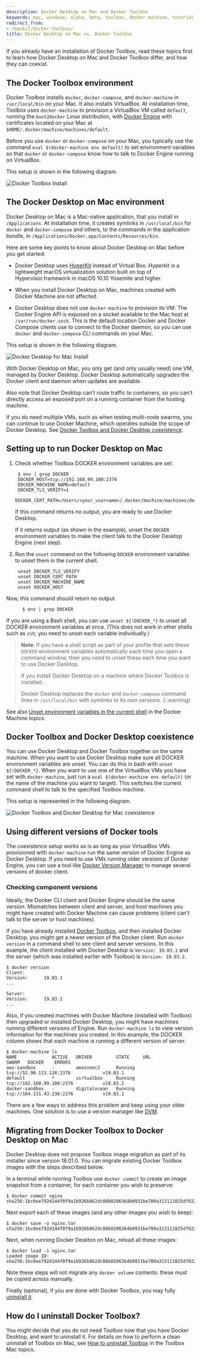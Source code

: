 ```yaml
---
description: Docker Desktop on Mac and Docker Toolbox
keywords: mac, windows, alpha, beta, toolbox, docker-machine, tutorial
redirect_from:
- /mackit/docker-toolbox/
title: Docker Desktop on Mac vs. Docker Toolbox
---
```


If you already have an installation of Docker Toolbox, read these topics
first to learn how Docker Desktop on Mac and Docker Toolbox differ, and how they can
coexist.

## The Docker Toolbox environment

Docker Toolbox installs `docker`, `docker-compose`, and `docker-machine` in
`/usr/local/bin` on your Mac. It also installs VirtualBox. At installation time,
Toolbox uses `docker-machine` to provision a VirtualBox VM called `default`,
running the `boot2docker` Linux distribution, with [Docker Engine](/engine/)
with certificates located on your Mac at
`$HOME/.docker/machine/machines/default`.

Before you use `docker` or `docker-compose` on your Mac, you typically use the
command `eval $(docker-machine env default)` to set environment variables so
that `docker` or `docker-compose` know how to talk to Docker Engine running on
VirtualBox.

This setup is shown in the following diagram.

![Docker Toolbox Install](images/toolbox-install.png)

## The Docker Desktop on Mac environment

Docker Desktop on Mac is a Mac-native application, that you install in `/Applications`.
At installation time, it creates symlinks in `/usr/local/bin` for `docker` and
`docker-compose` and others, to the commands in the application
bundle, in `/Applications/Docker.app/Contents/Resources/bin`.

Here are some key points to know about Docker Desktop on Mac before you get started:

* Docker Desktop uses [HyperKit](https://github.com/docker/HyperKit/) instead of Virtual Box. Hyperkit is a lightweight macOS virtualization solution built on top of Hypervisor.framework in macOS 10.10 Yosemite and higher.

* When you install Docker Desktop on Mac, machines created with Docker Machine are not affected.

* Docker Desktop does not use `docker-machine` to provision its VM.
  The Docker Engine API is exposed on a
  socket available to the Mac host at `/var/run/docker.sock`. This is the
  default location Docker and Docker Compose clients use to connect to
  the Docker daemon, so you can use `docker` and `docker-compose` CLI commands
  on your Mac.

This setup is shown in the following diagram.

![Docker Desktop for Mac Install](images/docker-for-mac-install.png)

With Docker Desktop on Mac, you only get (and only usually need) one VM, managed by Docker Desktop. Docker Desktop automatically upgrades the Docker client and daemon when updates are available.

Also note that Docker Desktop can’t route traffic to containers, so you can't
directly access an exposed port on a running container from the hosting machine.

If you do need multiple VMs, such as when testing multi-node swarms, you can
continue to use Docker Machine, which operates outside the scope of Docker Desktop. See
[Docker Toolbox and Docker Desktop coexistence](docker-toolbox.md#docker-toolbox-and-docker-desktop-coexistence).

## Setting up to run Docker Desktop on Mac

1. Check whether Toolbox DOCKER environment variables are set:

        $ env | grep DOCKER
        DOCKER_HOST=tcp://192.168.99.100:2376
        DOCKER_MACHINE_NAME=default
        DOCKER_TLS_VERIFY=1
        DOCKER_CERT_PATH=/Users/<your_username>/.docker/machine/machines/default

    If this command returns no output, you are ready to use Docker Desktop.

    If it returns output (as shown in the example), unset
    the `DOCKER` environment variables to make the client talk to the
    Docker Desktop Engine (next step).

2. Run the `unset` command on the following `DOCKER` environment variables to
   unset them in the current shell.

        unset DOCKER_TLS_VERIFY
        unset DOCKER_CERT_PATH
        unset DOCKER_MACHINE_NAME
        unset DOCKER_HOST

  Now, this command should return no output.

          $ env | grep DOCKER

  If you are using a Bash shell, you can use `unset ${!DOCKER_*}` to unset all
  DOCKER environment variables at once. (This does not work in other shells such
  as `zsh`; you need to unset each variable individually.)

> **Note**: If you have a shell script as part of your profile that sets these
> `DOCKER` environment variables automatically each time you open a command
> window, then you need to unset these each time you want to use Docker Desktop.

> If you install Docker Desktop on a machine where Docker Toolbox is installed..
>
> Docker Desktop replaces the `docker` and `docker-compose` command lines in
> `/usr/local/bin` with symlinks to its own versions.
{:.warning}

See also [Unset environment variables in the current shell](../machine/get-started.md#unset-environment-variables-in-the-current-shell)
in the Docker Machine topics.

## Docker Toolbox and Docker Desktop coexistence

You can use Docker Desktop and Docker Toolbox together on the same machine. When
you want to use Docker Desktop make sure all DOCKER environment variables are
unset. You can do this in bash with `unset ${!DOCKER_*}`. When you want to use
one of the VirtualBox VMs you have set with `docker-machine`, just run a `eval
$(docker-machine env default)` (or the name of the machine you want to target).
This switches the current command shell to talk to the specified Toolbox
machine.

This setup is represented in the following diagram.

![Docker Toolbox and Docker Desktop for Mac coexistence](images/docker-for-mac-and-toolbox.png)

## Using different versions of Docker tools

The coexistence setup works as is as long as your VirtualBox VMs provisioned
with `docker-machine` run the same version of Docker Engine as Docker Desktop.
If you need to use VMs running older versions of Docker Engine, you can use a
tool like [Docker Version Manager](https://github.com/getcarina/dvm) to manage
several versions of docker client.

### Checking component versions

Ideally, the Docker CLI client and Docker Engine should be the same version.
Mismatches between client and server, and host machines you might have
created with Docker Machine can cause problems (client can't talk to the server
or host machines).

If you have already installed [Docker Toolbox](/toolbox/overview/), and then
installed Docker Desktop, you might get a newer version of the Docker client. Run `docker version` in a command shell to see client and server versions. In this example, the client installed with Docker Desktop is `Version: 19.03.1` and the server (which was installed earlier with Toolbox) is `Version: 19.03.2`.

    $ docker version
    Client:
    Version:      19.03.1
    ...

    Server:
    Version:      19.03.2
    ...

Also, if you created machines with Docker Machine (installed with Toolbox) then
upgraded or installed Docker Desktop, you might have machines running different
versions of Engine. Run `docker-machine ls` to view version information for the
machines you created. In this example, the DOCKER column shows that each machine
is running a different version of server.

    $ docker-machine ls
    NAME             ACTIVE   DRIVER         STATE     URL                         SWARM   DOCKER    ERRORS
    aws-sandbox      -        amazonec2      Running   tcp://52.90.113.128:2376            v19.03.1
    default          *        virtualbox     Running   tcp://192.168.99.100:2376           v19.03.2
    docker-sandbox   -        digitalocean   Running   tcp://104.131.43.236:2376           v19.03.1

There are a few ways to address this problem and keep using your older
machines. One solution is to use a version manager like
[DVM](https://github.com/getcarina/dvm).

## Migrating from Docker Toolbox to Docker Desktop on Mac

Docker Desktop does not propose Toolbox image migration as part of its
installer since version 18.01.0.  You can migrate existing Docker
Toolbox images with the steps described below.

In a terminal while running Toolbox use `docker commit` to create an image snapshot
from a container, for each container you wish to preserve:

```
$ docker commit nginx
sha256:1bc0ee792d144f0f9a1b926b862dc88b0206364b0931be700a313111025df022
```

Next export each of these images (and any other images you wish to keep):

```
$ docker save -o nginx.tar sha256:1bc0ee792d144f0f9a1b926b862dc88b0206364b0931be700a313111025df022
```

Next, when running Docker Deskton on Mac, reload all these images:

```
$ docker load -i nginx.tar
Loaded image ID: sha256:1bc0ee792d144f0f9a1b926b862dc88b0206364b0931be700a313111025df022
```

Note these steps will not migrate any `docker volume` contents: these must
be copied across manually.

Finally (optional), if you are done with Docker Toolbox, you may fully
[uninstall
it](https://docs.docker.com/toolbox/toolbox_install_mac/#how-to-uninstall-toolbox).

## How do I uninstall Docker Toolbox?

You might decide that you do not need Toolbox now that you have Docker Desktop,
and want to uninstall it. For details on how to perform a clean uninstall of
Toolbox on Mac, see [How to uninstall Toolbox](../toolbox/toolbox_install_mac.md#how-to-uninstall-toolbox)
in the Toolbox Mac topics.
